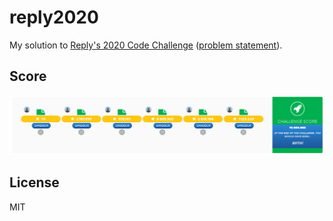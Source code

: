 # reply2020

My solution to [Reply's 2020 Code Challenge](https://challenges.reply.com/tamtamy/challenges/category/coding) ([problem statement](https://github.com/eavilaes/ReplyChallenge2020/blob/master/ProblemStatement.pdf)).

## Score
![](data/screenshot.png)

## License
MIT